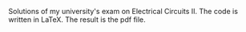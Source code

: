 Solutions of my university's exam on Electrical Circuits II. The code is written in LaTeX. The result is the pdf file.
